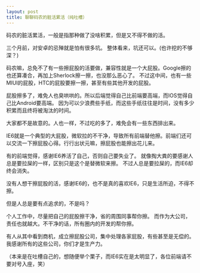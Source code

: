 ```yaml
---
layout: post
title: 聊聊码农的脏活累活（纯吐槽）
---
```


码农的脏活累活，一般是指那种做了没啥积累，但是又不得不做的活。

三个月前，对安卓的忌殚就是怕有很多坑。
整体看来，坑还可以。(也许挖的不够深？)

码农嘛，总免不了有一些擦屁股的活要做，兼容性就是一个大屁股。Google擦的也还算凑合，再加上Sherlock擦一擦，也没那么恶心了。
不过这中间，也有一些MIUI的屁股，HTC的屁股要擦一擦，甚至有些其他开发的屁股。

屁股擦多了，难免人也臭哄哄的。所以后端觉得自己比前端要高端，而IOS觉得自己比Android要高端。
因为可以少浪费些手纸，而这些手纸往往是时间，没有多少积累而且终将被淘汰的时间。

大家都不是故意的。人也一样，不过吃的多了，难免会有一些东西排出来。

IE6就是一个典型的大屁股，微软拉的不干净，导致所有前端替他擦。前端们还可以交流一下擦屁股心得。行行出状元嘛，擦屁股也能擦出花儿来。

有的前端觉得，感谢IE6养活了自己，否则自己要失业了。
就像掏大粪的要感谢人总是要拉屎的一样，区别只是这个是替微软来擦。
不过人总是要拉屎的，而IE6却终会消失。

没有人想干擦屁股的活，感谢IE6的，也不是真的喜欢IE6，只是生活所迫，不得不擦。

但是人总是要有点追求的，不是吗？

个人工作中，尽量把自己的屁股擦干净，省的周围同事帮你擦。
而作为大公司，责任也就越大。不干净的话，所有圈内的开发的帮你擦。

有人从其中看到商机，成立擦屁股公司，集中处理各家屁股，有些甚至是无偿的。我感谢所有的这些公司，你们才是生产力。

（本来是在吐槽自己的，想随便举个栗子，而IE6实在是太明显了，各位前端请不要对号入座，笑）

